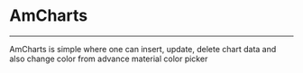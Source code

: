 # AmCharts

* * *

AmCharts is simple where one can insert, update, delete chart data and also change color from advance material color picker
